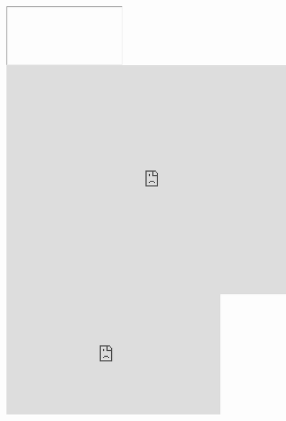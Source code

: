 
<iframe 
> 

haha 

</iframe 
  >
  
  

<html>
<iframe width="800" height="600" src="https://msit.powerbi.com/view?r=eyJrIjoiN2QxZDJmOWUtMWVkOC00NzhlLTg1YzUtMmQ4M2NhODc1NDQwIiwidCI6IjcyZjk4OGJmLTg2ZjEtNDFhZi05MWFiLTJkN2NkMDExZGI0NyIsImMiOjV9" frameborder="0" allowFullScreen="true"></iframe>
</html>

<iframe width="560" height="315" src="https://www.youtube.com/embed/Onv9nhPIBp0" frameborder="0" allowfullscreen> </iframe>
